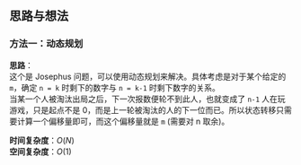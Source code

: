 ## 思路与想法
### 方法一：动态规划
**思路**：  
这个是 Josephus 问题，可以使用动态规划来解决。具体考虑是对于某个给定的 `m`，确定 `n = k` 时剩下的数字与 `n = k-1` 时剩下数字的关系。  
当某一个人被淘汰出局之后，下一次报数便轮不到此人，也就变成了 `n-1` 人在玩游戏，只是起点不是 0，而是上一轮被淘汰的人的下一位而已。所以状态转移只需要计算一个偏移量即可，而这个偏移量就是 `m`
(需要对 n 取余)。


**时间复杂度**：*O*(*N*)  
**空间复杂度**：*O*(1)
